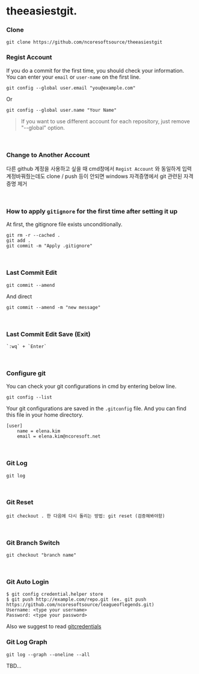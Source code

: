 # theeasiestgit.

### Clone
```git
git clone https://github.com/ncoresoftsource/theeasiestgit
```

### Regist Account 
If you do a commit for the first time, you should check your information. <br>
You can enter your `email` or `user-name` on the first line.
```git
git config --global user.email "you@example.com"
```
Or
```git
git config --global user.name "Your Name"
```
> If you want to use different account for each repository, just remove "--global" option.
<br/>
   
### Change to Another Account 
다른 github 계정을 사용하고 싶을 때 cmd창에서 `Regist Account` 와 동일하게 입력
계정바꿔줬는데도 clone / push 등이 안되면 windows 자격증명에서 git 관련된 자격 증명 제거

<br/>
   
### How to apply `gitignore` for the first time after setting it up
At first, the gitignore file exists unconditionally.
```git
git rm -r --cached .
git add .
git commit -m "Apply .gitignore"
```
<br/>
   
### Last Commit Edit
```
git commit --amend
```
And direct
```
git commit --amend -m "new message"
```
<br/>
    
### Last Commit Edit Save (Exit)
```
`:wq` + `Enter`
```
<br/>
   
### Configure git
You can check your git configurations in cmd by entering below line.
```
git config --list
```

Your git configurations are saved in the `.gitconfig` file. And you can find this file in your home directory.
```git
[user]
	name = elena.kim
	email = elena.kim@ncoresoft.net
```
<br/>
    
### Git Log
```
git log
```
<br/>
    
### Git Reset
```
git checkout . 한 다음에 다시 돌리는 방법: git reset (검증해봐야함)
```
<br/>
    
### Git Branch Switch
```
git checkout "branch name"
```
<br/>
    
### Git Auto Login
```
$ git config credential.helper store
$ git push http://example.com/repo.git (ex. git push https://github.com/ncoresoftsource/leagueoflegends.git)
Username: <type your username>
Password: <type your password>
```
Also we suggest to read [ gitcredentials](https://git-scm.com/docs/gitcredentials)
<br/>
   
### Git Log Graph
```git
git log --graph --oneline --all
```
TBD...
